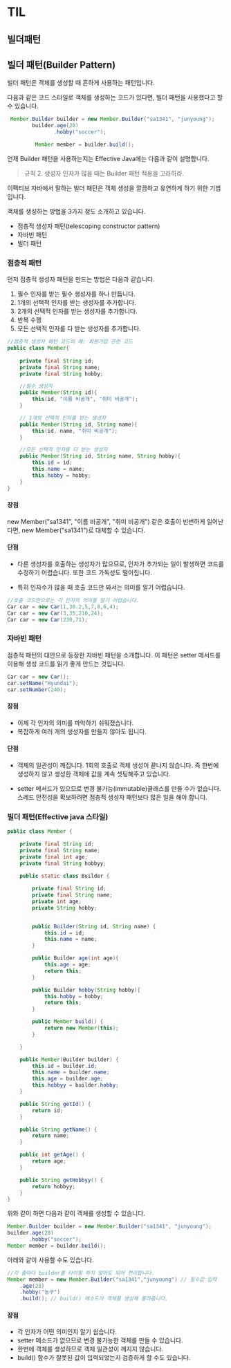 # TIL
## 빌더패턴

## 빌더 패턴(Builder Pattern)
빌더 패턴은 객체를 생성할 때 흔하게 사용하는 패턴입니다.

다음과 같은 코드 스타일로 객체를 생성하는 코드가 있다면, 빌더 패턴을 사용했다고 할 수 있습니다.

```java
 Member.Builder builder = new Member.Builder("sa1341", "junyoung");
        builder.age(28)
               .hobby("soccer");

         Member member = builder.build();
```

언제 Builder 패턴을 사용하는지는 Effective Java에는 다음과 같이 설명합니다.
> 규칙 2. 생성자 인자가 많을 때는 Builder 패턴 적용을 고라하라.

이펙티브 자바에서 말하는 빌더 패턴은 객체 생성을 깔끔하고 유연하게 하기 위한 기법입니다.

객체를 생성하는 방법을 3가지 정도 소개하고 있습니다.
- 점층적 생성자 패턴(telescoping constructor pattern) 
- 자바빈 패턴
- 빌더 패턴

### 점층적 패턴
먼저 점층적 생성자 패턴을 만드는 방법은 다음과 같습니다.
1. 필수 인자를 받는 필수 생성자를 하나 만듭니다.
2. 1개의 선택적 인자를 받는 생성자를 추가합니다.
3. 2개의 선택적 인자를 받는 생성자를 추가합니다.
4. 반복 수행
5. 모든 선택적 인자를 다 받는 생성자를 추가합니다.

```java
//점층적 생성자 패턴 코드의 예: 회원가입 관련 코드
public class Member{
    
    private final String id;
    private final String name;
    private final String hobby;

    //필수 생성자
    public Member(String id){
        this(id, "이름 비공개", "취미 비공개");
    }

    // 1개의 선택적 인자를 받는 생성자
    public Member(String id, String name){
        this(id, name, "취미 비공개");
    }

    //모든 선택적 인자를 다 받는 생성자
    public Member(String id, String name, String hobby){
        this.id = id;
        this.name = name;
        this.hobby = hobby;
    }
}
```

#### 장점
new Member("sa1341", "이름 비공개", "취미 비공개") 같은 호출이 빈번하게 일어난다면, new Member("sa1341")로 대체할 수 있습니다.

#### 단점
- 다른 생성자를 호출하는 생성자가 많으므로, 인자가 추가되는 일이 발생하면 코드를 수정하기 어렵습니다. 또한 코드 가독성도 떨어집니다.

- 특히 인자수가 많을 때 호출 코드만 봐서는 의미를 알기 어렵습니다.

```java
//호출 코드만으로는 각 인자의 의미를 알기 어렵습니다.
Car car = new Car(1,30.2,5,7,8,6,4);
Car car = new Car(3,35,210,24);
Car car = new Car(230,71);
```

### 자바빈 패턴
점층적 패턴의 대안으로 등장한 자바빈 패턴을 소개합니다.
이 패턴은 setter 메서드를 이용해 생성 코드를 읽기 좋게 만드는 것입니다.
```java
Car car = new Car();
car.setName("Hyundai");
car.setNumber(240);
```
#### 장점
- 이제 각 인자의 의미를 파악하기 쉬워졌습니다.
- 복잡하게 여러 개의 생성자를 만들지 않아도 됩니다.

#### 단점
- 객체의 일관성이 깨집니다.
1회의 호출로 객체 생성이 끝나지 않습니다.
즉 한번에 생성하지 않고 생성한 객체에 값을 계속 셋팅해주고 있습니다.

- setter 메서드가 있으므로 변경 불가능(immutable)클래스를 만들 수가 없습니다.
스레드 안전성을 확보하려면 점층적 생성자 패턴보다 많은 일을 해야 합니다.


### 빌더 패턴(Effective java 스타일)
```java
public class Member {

    private final String id;
    private final String name;
    private final int age;
    private final String hobbyy;
    
    public static class Builder {

        private final String id;
        private final String name;
        private int age;
        private String hobby;


        public Builder(String id, String name) {
            this.id = id;
            this.name = name;
        }

        public Builder age(int age){
            this.age = age;
            return this;
        }

        public Builder hobby(String hobby){
            this.hobby = hobby;
            return this;
        }

        public Member build() {
            return new Member(this);
        }

    }

    public Member(Builder builder) {
        this.id = builder.id;
        this.name = builder.name;
        this.age = builder.age;
        this.hobbyy = builder.hobby;
    }

    public String getId() {
        return id;
    }

    public String getName() {
        return name;
    }

    public int getAge() {
        return age;
    }

    public String getHobbyy() {
        return hobbyy;
    }
}
```

위와 같이 하면 다음과 같이 객체를 생성할 수 있습니다.
```java
Member.Builder builder = new Member.Builder("sa1341", "junyoung");
builder.age(28)
       .hobby("soccer");
Member member = builder.build();
```
아래와 같이 사용할 수도 있습니다.

```java
//각 줄마다 builder를 타이핑 하지 않아도 되어 편리합니다.
Member member = new Member.Builder("sa1341","junyoung") // 필수값 입력
    .age(28)
    .hobby("농구")
    .build(); // build() 메소드가 객체를 생성해 돌려줍니다.
```

#### 장점
- 각 인자가 어떤 의미인지 알기 쉽습니다.
- setter 메소드가 없으므로 변경 불가능한 객체를 만들 수 있습니다.
- 한번에 객체를 생성하므로 객체 일관성이 깨지지 않습니다.
- build() 함수가 잘못된 값이 입력되었는지 검증하게 할 수도 있습니다.
